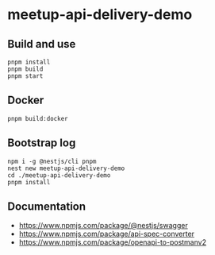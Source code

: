# meetup-api-delivery-demo

## Build and use

```
pnpm install
pnpm build
pnpm start
```

## Docker

```
pnpm build:docker
```

## Bootstrap log

```
npm i -g @nestjs/cli pnpm
nest new meetup-api-delivery-demo
cd ./meetup-api-delivery-demo
pnpm install
```

## Documentation

- https://www.npmjs.com/package/@nestjs/swagger
- https://www.npmjs.com/package/api-spec-converter
- https://www.npmjs.com/package/openapi-to-postmanv2
